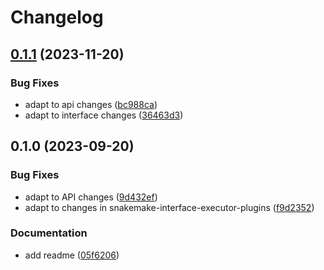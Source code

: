 # Changelog

## [0.1.1](https://github.com/snakemake/snakemake-executor-plugin-drmaa/compare/v0.1.0...v0.1.1) (2023-11-20)


### Bug Fixes

* adapt to api changes ([bc988ca](https://github.com/snakemake/snakemake-executor-plugin-drmaa/commit/bc988ca285467c60b5caeecea0bbdf914073b0ca))
* adapt to interface changes ([36463d3](https://github.com/snakemake/snakemake-executor-plugin-drmaa/commit/36463d3b11894af76094b6c1e3e30dc59a4de0ab))

## 0.1.0 (2023-09-20)


### Bug Fixes

* adapt to API changes ([9d432ef](https://github.com/snakemake/snakemake-executor-plugin-drmaa/commit/9d432efb54c64b5d79152ea0bd4c27c33573568a))
* adapt to changes in snakemake-interface-executor-plugins ([f9d2352](https://github.com/snakemake/snakemake-executor-plugin-drmaa/commit/f9d2352d6a6fe0410a80b6c88812d657a885a6f3))


### Documentation

* add readme ([05f6206](https://github.com/snakemake/snakemake-executor-plugin-drmaa/commit/05f6206afb7b391c6c45ccce354a68ae419c3ece))
